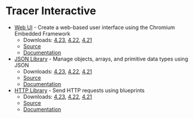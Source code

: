 Tracer Interactive
=============

*  [Web UI](http://tracerinteractive.com/plugins/webui) - Create a web-based user interface using the Chromium Embedded Framework
	*  Downloads: [4.23](https://github.com/tracerinteractive/UnrealEngine/releases/download/4.23.0/WebUI-4.23.zip), [4.22](https://github.com/tracerinteractive/UnrealEngine/releases/download/4.22.0/WebUI-4.22.zip), [4.21](https://github.com/tracerinteractive/UnrealEngine/releases/download/4.21.0/WebUI-4.21.zip)
	*  [Source](https://github.com/tracerinteractive/UnrealEngine/tree/4.23/Engine/Plugins/Runtime/WebUI)
	*  [Documentation](http://cdn.tracerinteractive.com/webui/documentation.pdf)
*  [JSON Library](http://tracerinteractive.com/plugins/jsonlibrary) - Manage objects, arrays, and primitive data types using JSON
	*  Downloads: [4.23](https://github.com/tracerinteractive/UnrealEngine/releases/download/4.23.0/JsonLibrary-4.23.zip), [4.22](https://github.com/tracerinteractive/UnrealEngine/releases/download/4.22.0/JsonLibrary-4.22.zip), [4.21](https://github.com/tracerinteractive/UnrealEngine/releases/download/4.21.0/JsonLibrary-4.21.zip)
	*  [Source](https://github.com/tracerinteractive/UnrealEngine/tree/4.23/Engine/Plugins/Messaging/JsonLibrary)
	*  [Documentation](http://cdn.tracerinteractive.com/jsonlibrary/documentation.pdf)
*  [HTTP Library](http://tracerinteractive.com/plugins/httplibrary) - Send HTTP requests using blueprints
	*  Downloads: [4.23](https://github.com/tracerinteractive/UnrealEngine/releases/download/4.23.0/HttpLibrary-4.23.zip), [4.22](https://github.com/tracerinteractive/UnrealEngine/releases/download/4.22.0/HttpLibrary-4.22.zip), [4.21](https://github.com/tracerinteractive/UnrealEngine/releases/download/4.21.0/HttpLibrary-4.21.zip)
	*  [Source](https://github.com/tracerinteractive/UnrealEngine/tree/4.23/Engine/Plugins/Messaging/HttpLibrary)
	*  [Documentation](http://cdn.tracerinteractive.com/httplibrary/documentation.pdf)

